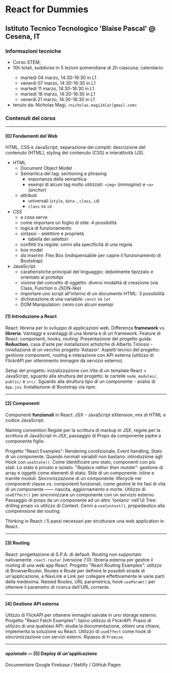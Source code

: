 # React for Dummies
## Istituto Tecnico Tecnologico 'Blaise Pascal' @ Cesena, IT

### Informazioni tecniche
<ul>
<li>Corso STEM;</li>
<li>10h totali, suddivise in 5 lezioni pomeridiane di 2h ciascuna; calendario:</li>
<ul>
    <li>martedì 04 marzo, 14:30-16:30 in L1</li> 
    <li>⁠⁠⁠venerdì 07 marzo, 14:30-16:30 in L1</li> 
    <li>⁠⁠martedì 11 marzo, 14:30-16:30 in L1</li>
    <li>⁠⁠martedì 18 marzo, 14:30-16:30 in L1</li> 
    <li>⁠venerdì 21 marzo, 14:30-16:30 in L1</li>
</ul>
    <li> tenuto da: Nicholas Magi, <code>&lt;nicholas.magi24[at]gmail.com&gt;</code></li>
</ul>

### Contenuti del corso
---
#### [0] Fondamenti del Web
HTML, CSS e JavaScript; separazione dei compiti: descrizione del contenuto (HTML), styling del contenuto (CSS) e interattività (JS).
- HTML
    - Document Object Model
    - Semantica dei tag: sectioning e phrasing
        - importanza della semantica
        - esempi di alcuni tag molto utilizzati: `<img>` (*immagine*) e `<a>` (*anchor*)
    - attributi
        - universali (`style`, `data-`, `class`, `id`) 
        - `class` vs `id`
- CSS
    - a cosa serve
    - come importare un foglio di stile: 4 possibilità
    - logica di funzionamento
    - sintassi - selettore e proprietà
        - tabella dei selettori
    - conflitti tra regole: cenni alla specificità di una regola
    - box model
    - *da inserire*: Flex Box (indispensabile per capire il funzionamento di Bootstrap)
- JavaScript
    - caratteristiche principali del linguaggio: debolmente tipizzato e orientato ai prototipi
    - visione del concetto di oggetto: diversi modalità di creazione (via Class, Function o JSON-like)
    - importare uno script all'interno di un documento HTML: 3 possibilità
    - dichiarazione di una variabile: `const` vs `let`
    - DOM Manipulation: cenni con alcuni esempi

#### [1] Introduzione a React

React: libreria per lo sviluppo di applicazioni web. Differenza **framework** vs. **libreria**. Vantaggi e svantaggi di una libreria e di un framework. Feature di React: componenti, hooks, routing.
Presentazione del progetto guida: **ReAuction**, casa d'aste per installazioni artistiche di Alberto Timossi - rivisitazione di un vecchio progetto 'Astazor'. Aspetti tecnici del progetto: gestione componenti, routing e interazione con API esterna (utilizzo di FlickrAPI per ottenimento immagini da servizio esterno).

Setup del progetto: inizializzazione con Vite di un template React + JavaScript, sguardo alla struttura del progetto: le cartelle `node_modules/`, `public/` e `src/`. Sguardo alla struttura tipo di un componente - analisi di `App.jsx`.
Installazione di Bootstrap via npm.

---
#### [2] Componenti
Componenti **funzionali** in React: JSX - JavaScript eXtension, mix di HTML e codice JavaScript. 

Naming convention Regole per la scrittura di markup in JSX, regole per la scrittura di JavaScript in JSX, passaggio di Props da componente padre a componente figlio. 

Progetto "React Examples": Rendering condizionale, Event handling, Stato di un componente. Quando normali variabili non bastano: introduzione agli Hook con `useState()`. Come identificare uno stato, componenti con più stati. Lo stato è privato e isolato. "_Replace rather than mutate_": gestione di array e oggetti come elementi di stato. Stile di un componente: inline e tramite moduli. Sincronizzazione di un componente: lifecycle nei componenti classe vs. componenti funzionali, come gestire le tre fasi di vita di un componente —— nascita, aggiornamento e morte. Utilizzo di `useEffect()` per sincronizzare un componente con un servizio esterno. Passaggio di props da un componente ad un altro 'lontano' nell'UI Tree: drilling props vs utilizzo di Context. Cenni a `useContext()`, propedeutico alla comprensione del routing.

Thinking in React: i 5 passi necessari per strutturare una web application in React.

---
#### [3] Routing
React: progettazione di S.P.A. di default. Routing non supportato nativamente. `react-router` (versione 7.0): libreria esterna per gestire il routing di una web app React. Progetto "React Routing Examples": utilizzo di BrowserRouter, Routes e Route per definire le possibili strade di un'applicazione, e NavLink e Link per collegare effettivamente le varie parti della medesima. Nested Routes, URL parametrica, hook `useParam()` per ottenere il parametro di ricerca dell'URL corrente.

---
#### [4] Gestione API esterna
Utilzzo di FlickAPI per ottenere immagini salvate in uno storage esterno. Progetto "React Fetch Examples": tipico utilizzo di FlickrAPI. Prassi di utilizzo di una qualsiasi API: studia la documentazione, ottieni una chiave, implementa la soluzione su React. Utilizzo di `useEffect` come hook di sincronizzazione con servizi esterni. Ripasso di `Promise`.

---
#### *opzionale* — [5] Deploy di un'applicazione
Documentare Google Firebase / Netlify / GitHub Pages
